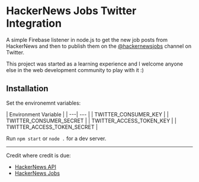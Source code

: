 # HackerNews Jobs Twitter Integration

A simple Firebase listener in node.js to get the new job posts from HackerNews and then to publish them on the [@hackernewsjobs](https://twitter.com/hackernewsjobs) channel on Twitter.

This project was started as a learning experience and I welcome anyone else in the web development community to play with it :)

## Installation

Set the environemnt variables:

| Environment Variable |
| ---| --- |
| TWITTER_CONSUMER_KEY |
| TWITTER_CONSUMER_SECRET |
| TWITTER_ACCESS_TOKEN_KEY |
| TWITTER_ACCESS_TOKEN_SECRET |

Run `npm start` or `node .` for a dev server.
  
---

Credit where credit is due:
* [HackerNews API](https://github.com/HackerNews/API)
* [HackerNews Jobs](https://news.ycombinator.com/jobs)
